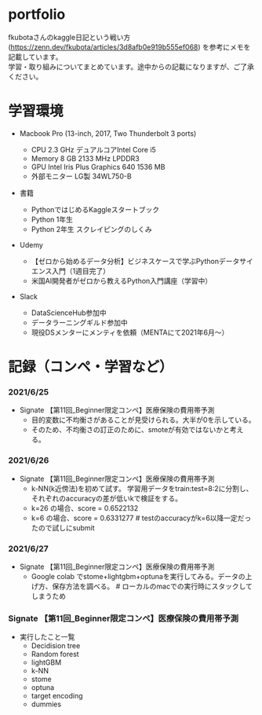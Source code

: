# portfolio
fkubotaさんのkaggle日記という戦い方(https://zenn.dev/fkubota/articles/3d8afb0e919b555ef068) を参考にメモを記載しています。</br>
学習・取り組みについてまとめています。途中からの記載になりますが、ご了承ください。

# 学習環境
- Macbook Pro (13-inch, 2017, Two Thunderbolt 3 ports)
  - CPU 2.3 GHz デュアルコアIntel Core i5
  - Memory 8 GB 2133 MHz LPDDR3
  - GPU Intel Iris Plus Graphics 640 1536 MB
  - 外部モニター LG製 34WL750-B

- 書籍
  - PythonではじめるKaggleスタートブック
  - Python 1年生
  - Python 2年生 スクレイピングのしくみ 

- Udemy
  - 【ゼロから始めるデータ分析】ビジネスケースで学ぶPythonデータサイエンス入門（1週目完了）
  - 米国AI開発者がゼロから教えるPython入門講座（学習中）

- Slack
  - DataScienceHub参加中
  - データラーニングギルド参加中
  - 現役DSメンターにメンティを依頼（MENTAにて2021年6月〜）

# 記録（コンペ・学習など）
### 2021/6/25
- Signate 【第11回_Beginner限定コンペ】医療保険の費用帯予測
  - 目的変数に不均衡さがあることが見受けられる。大半が0を示している。
  - そのため、不均衡さの訂正のために、smoteが有効ではないかと考える。

### 2021/6/26
- Signate 【第11回_Beginner限定コンペ】医療保険の費用帯予測
  - k-NN(k近傍法)を初めて試す。 学習用データをtrain:test=8:2に分割し、それぞれのaccuracyの差が低いkで検証をする。
  - k=26 の場合、score = 0.6522132
  - k=6 の場合、score = 0.6331277 #  testのaccuracyがk=6以降一定だったので試しにsubmit

### 2021/6/27
- Signate 【第11回_Beginner限定コンペ】医療保険の費用帯予測
  - Google colab でstome+lightgbm+optunaを実行してみる。データの上げ方、保存方法を調べる。 # ローカルのmacでの実行時にスタックしてしまうため

### Signate 【第11回_Beginner限定コンペ】医療保険の費用帯予測
- 実行したこと一覧
  - Decidision tree
  - Random forest 
  - lightGBM
  - k-NN
  - stome
  - optuna
  - target encoding
  - dummies

